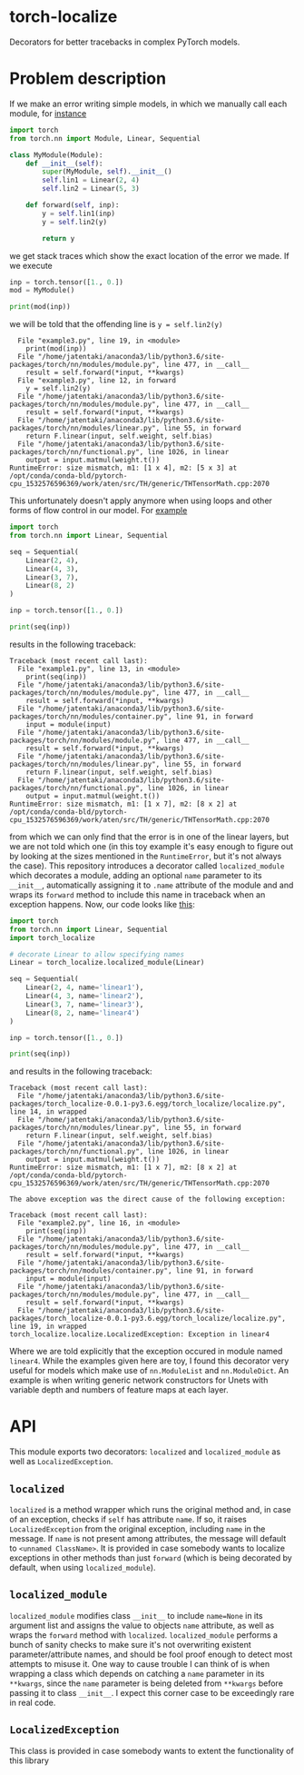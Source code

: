 # torch-localize
Decorators for better tracebacks in complex PyTorch models.

# Problem description
If we make an error writing simple models, in which we manually call each module,
for [instance](example1.py)

```python
import torch
from torch.nn import Module, Linear, Sequential

class MyModule(Module):
    def __init__(self):
        super(MyModule, self).__init__()
        self.lin1 = Linear(2, 4)
        self.lin2 = Linear(5, 3)

    def forward(self, inp):
        y = self.lin1(inp)
        y = self.lin2(y)

        return y
```

we get stack traces which show the exact location of the error we made. If we execute

```python
inp = torch.tensor([1., 0.])
mod = MyModule()

print(mod(inp))
```

we will be told that the offending line is `y = self.lin2(y)`

```
  File "example3.py", line 19, in <module>
    print(mod(inp))
  File "/home/jatentaki/anaconda3/lib/python3.6/site-packages/torch/nn/modules/module.py", line 477, in __call__
    result = self.forward(*input, **kwargs)
  File "example3.py", line 12, in forward
    y = self.lin2(y)
  File "/home/jatentaki/anaconda3/lib/python3.6/site-packages/torch/nn/modules/module.py", line 477, in __call__
    result = self.forward(*input, **kwargs)
  File "/home/jatentaki/anaconda3/lib/python3.6/site-packages/torch/nn/modules/linear.py", line 55, in forward
    return F.linear(input, self.weight, self.bias)
  File "/home/jatentaki/anaconda3/lib/python3.6/site-packages/torch/nn/functional.py", line 1026, in linear
    output = input.matmul(weight.t())
RuntimeError: size mismatch, m1: [1 x 4], m2: [5 x 3] at /opt/conda/conda-bld/pytorch-cpu_1532576596369/work/aten/src/TH/generic/THTensorMath.cpp:2070
```

This unfortunately doesn't apply anymore when using loops and other forms
of flow control in our model. For [example](example2.py)

```python
import torch
from torch.nn import Linear, Sequential

seq = Sequential(
    Linear(2, 4),
    Linear(4, 3),
    Linear(3, 7),
    Linear(8, 2)
)

inp = torch.tensor([1., 0.])

print(seq(inp))
```

results in the following traceback:

```
Traceback (most recent call last):
  File "example1.py", line 13, in <module>
    print(seq(inp))
  File "/home/jatentaki/anaconda3/lib/python3.6/site-packages/torch/nn/modules/module.py", line 477, in __call__
    result = self.forward(*input, **kwargs)
  File "/home/jatentaki/anaconda3/lib/python3.6/site-packages/torch/nn/modules/container.py", line 91, in forward
    input = module(input)
  File "/home/jatentaki/anaconda3/lib/python3.6/site-packages/torch/nn/modules/module.py", line 477, in __call__
    result = self.forward(*input, **kwargs)
  File "/home/jatentaki/anaconda3/lib/python3.6/site-packages/torch/nn/modules/linear.py", line 55, in forward
    return F.linear(input, self.weight, self.bias)
  File "/home/jatentaki/anaconda3/lib/python3.6/site-packages/torch/nn/functional.py", line 1026, in linear
    output = input.matmul(weight.t())
RuntimeError: size mismatch, m1: [1 x 7], m2: [8 x 2] at /opt/conda/conda-bld/pytorch-cpu_1532576596369/work/aten/src/TH/generic/THTensorMath.cpp:2070
```

from which we can only find that the error is in one of the linear layers, but
we are not told which one (in this toy example it's easy enough to figure out
by looking at the sizes mentioned in the `RuntimeError`, but it's not always the 
case). This repository introduces a decorator called `localized_module` which
decorates a module, adding an optional `name` parameter to its `__init__`,
automatically assigning it to `.name` attribute of the module and and wraps its
`forward` method to include this name in traceback when an exception happens.
Now, our code looks like [this](example3.py):

```python
import torch
from torch.nn import Linear, Sequential
import torch_localize

# decorate Linear to allow specifying names
Linear = torch_localize.localized_module(Linear)

seq = Sequential(
    Linear(2, 4, name='linear1'),
    Linear(4, 3, name='linear2'),
    Linear(3, 7, name='linear3'),
    Linear(8, 2, name='linear4')
)

inp = torch.tensor([1., 0.])

print(seq(inp))
```

and results in the following traceback:

```
Traceback (most recent call last):
  File "/home/jatentaki/anaconda3/lib/python3.6/site-packages/torch_localize-0.0.1-py3.6.egg/torch_localize/localize.py", line 14, in wrapped
  File "/home/jatentaki/anaconda3/lib/python3.6/site-packages/torch/nn/modules/linear.py", line 55, in forward
    return F.linear(input, self.weight, self.bias)
  File "/home/jatentaki/anaconda3/lib/python3.6/site-packages/torch/nn/functional.py", line 1026, in linear
    output = input.matmul(weight.t())
RuntimeError: size mismatch, m1: [1 x 7], m2: [8 x 2] at /opt/conda/conda-bld/pytorch-cpu_1532576596369/work/aten/src/TH/generic/THTensorMath.cpp:2070

The above exception was the direct cause of the following exception:

Traceback (most recent call last):
  File "example2.py", line 16, in <module>
    print(seq(inp))
  File "/home/jatentaki/anaconda3/lib/python3.6/site-packages/torch/nn/modules/module.py", line 477, in __call__
    result = self.forward(*input, **kwargs)
  File "/home/jatentaki/anaconda3/lib/python3.6/site-packages/torch/nn/modules/container.py", line 91, in forward
    input = module(input)
  File "/home/jatentaki/anaconda3/lib/python3.6/site-packages/torch/nn/modules/module.py", line 477, in __call__
    result = self.forward(*input, **kwargs)
  File "/home/jatentaki/anaconda3/lib/python3.6/site-packages/torch_localize-0.0.1-py3.6.egg/torch_localize/localize.py", line 19, in wrapped
torch_localize.localize.LocalizedException: Exception in linear4
```

Where we are told explicitly that the exception occured in module named `linear4`.
While the examples given here are toy, I found this decorator very useful for
models which make use of `nn.ModuleList` and `nn.ModuleDict`. An example is when
writing generic network constructors for Unets with variable depth
and numbers of feature maps at each layer.

# API
This module exports two decorators: `localized` and `localized_module` as well as `LocalizedException`.
## `localized`
`localized` is a method wrapper which runs the original method and, in case of an exception, checks if `self` has attribute `name`. If so, it raises `LocalizedException` from the original exception, including `name` in the message. If `name` is not present among attributes, the message will default to `<unnamed ClassName>`. It is provided in case somebody wants to localize exceptions in other methods than just `forward` (which is being decorated by default, when using `localized_module`).
## `localized_module`
`localized_module` modifies class `__init__` to include `name=None` in its argument list and assigns the value to objects `name` attribute, as well as wraps the `forward` method with `localized`. `localized_module` performs a bunch of sanity checks to make sure it's not overwriting existent parameter/attribute names, and should be fool proof enough to detect most attempts to misuse it. One way to cause trouble I can think of is when wrapping a class which depends on catching a `name` parameter in its `**kwargs`, since the `name` parameter is being deleted from `**kwargs` before passing it to class `__init__`. I expect this corner case to be exceedingly rare in real code.
## `LocalizedException`
This class is provided in case somebody wants to extent the functionality of this library
